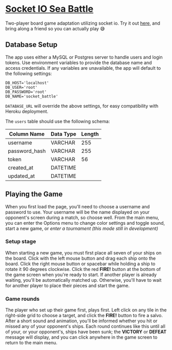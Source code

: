 # [Socket IO Sea Battle](https://still-falls-22958.herokuapp.com/)

Two-player board game adaptation utilizing socket io. Try it out [here](https://still-falls-22958.herokuapp.com/), and bring along a friend so you can actually play :sweat_smile:

## Database Setup

The app uses either a MySQL or Postgres server to handle users and login tokens. Use environment variables to provide the database name and access credentials. If any variables are unavailable, the app will default to the following settings:

    DB_HOST='localhost'
    DB_USER='root'
    DB_PASSWORD='root'
    DB_NAME='socket_battle'

`DATABASE_URL` will override the above settings, for easy compatibility with Heroku deployment.

The `users` table should use the following schema:

|Column Name  |Data Type|Length|
|-------------|---------|------|
|username     |VARCHAR  |255   |
|password_hash|VARCHAR  |255   |
|token        |VARCHAR  |56    |
|created_at   |DATETIME |      |
|updated_at   |DATETIME |      |

## Playing the Game

When you first load the page, you'll need to choose a username and password to use. Your username will be the name displayed on your opponent's screen during a match, so choose well. From the main menu, you can enter the Options menu to change color settings and toggle sound, start a new game, or _enter a tournament (this mode still in development)_

### Setup stage

When starting a new game, you must first place all seven of your ships on the board. Click with the left mouse button and drag each ship onto the board. Click the right mouse button or spacebar while holding a ship to rotate it 90 degrees clockwise. Click the red **FIRE!** button at the bottom of the game screen when you're ready to start. If another player is already waiting, you'll be automatically matched up. Otherwise, you'll have to wait for another player to place their pieces and start the game.

### Game rounds

The player who set up their game first, plays first. Left click on any tile in the right-side grid to choose a target, and click the **FIRE!** button to fire a salvo. After a short sound and animation, you'll be informed whether you hit or missed any of your opponent's ships. Each round continues like this until all of your, or your opponent's, ships have been sunk; the **VICTORY** or **DEFEAT** message will display, and you can click anywhere in the game screen to return to the main menu.
